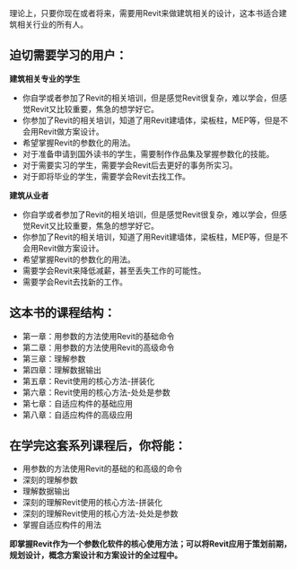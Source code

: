 理论上，只要你现在或者将来，需要用Revit来做建筑相关的设计，这本书适合建筑相关行业的所有人。

## 迫切需要学习的用户：

**建筑相关专业的学生**

- 你自学或者参加了Revit的相关培训，但是感觉Revit很复杂，难以学会，但感觉Revit又比较重要，焦急的想学好它。
- 你参加了Revit的相关培训，知道了用Revit建墙体，梁板柱，MEP等，但是不会用Revit做方案设计。
- 希望掌握Revit的参数化的用法。
- 对于准备申请到国外读书的学生，需要制作作品集及掌握参数化的技能。
- 对于需要实习的学生，需要学会Revit后去更好的事务所实习。
- 对于即将毕业的学生，需要学会Revit去找工作。

**建筑从业者**

- 你自学或者参加了Revit的相关培训，但是感觉Revit很复杂，难以学会，但感觉Revit又比较重要，焦急的想学好它。
- 你参加了Revit的相关培训，知道了用Revit建墙体，梁板柱，MEP等，但是不会用Revit做方案设计。
- 希望掌握Revit的参数化的用法。
- 需要学会Revit来降低减薪，甚至丢失工作的可能性。
- 需要学会Revit去找新的工作。

## 这本书的课程结构：

- 第一章：用参数的方法使用Revit的基础命令
- 第二章：用参数的方法使用Revit的高级命令
- 第三章：理解参数
- 第四章：理解数据输出
- 第五章：Revit使用的核心方法-拼装化
- 第六章：Revit使用的核心方法-处处是参数
- 第七章：自适应构件的基础应用
- 第八章：自适应构件的高级应用

## 在学完这套系列课程后，你将能：

- 用参数的方法使用Revit的基础的和高级的命令
- 深刻的理解参数
- 理解数据输出
- 深刻的理解Revit使用的核心方法-拼装化
- 深刻的理解Revit使用的核心方法-处处是参数
- 掌握自适应构件的用法

**即掌握Revit作为一个参数化软件的核心使用方法；可以将Revit应用于策划前期，规划设计，概念方案设计和方案设计的全过程中。**